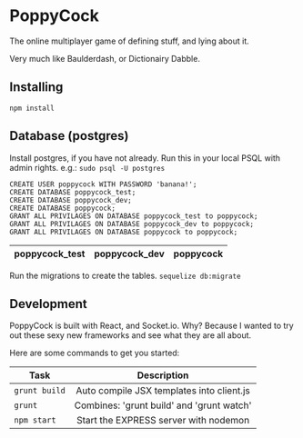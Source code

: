 # PoppyCock
The online multiplayer game of defining stuff, and lying about it.

Very much like Baulderdash, or Dictionairy Dabble.

## Installing
`npm install`

## Database (postgres)
Install postgres, if you have not already.
Run this in your local PSQL with admin rights.
e.g.: `sudo psql -U postgres`
```
CREATE USER poppycock WITH PASSWORD 'banana!';
CREATE DATABASE poppycock_test;
CREATE DATABASE poppycock_dev;
CREATE DATABASE poppycock;
GRANT ALL PRIVILAGES ON DATABASE poppycock_test to poppycock;
GRANT ALL PRIVILAGES ON DATABASE poppycock_dev to poppycock;
GRANT ALL PRIVILAGES ON DATABASE poppycock to poppycock;
```

|poppycock_test|poppycock_dev|poppycock|
| ------------ | -----------:|:--------|

Run the migrations to create the tables.
`sequelize db:migrate`

## Development
PoppyCock is built with React, and Socket.io.
Why? Because I wanted to try out these sexy new frameworks and see what they are all about.

Here are some commands to get you started:

| Task | Description |
| ---- | :----------: |
|`grunt build`|Auto compile JSX templates into client.js|
|`grunt`| Combines: 'grunt build' and  'grunt watch'|
|`npm start`| Start the EXPRESS server with nodemon|

